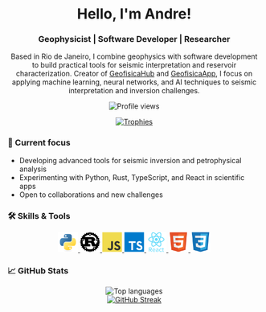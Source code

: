 <h1 align="center">Hello, I'm Andre!</h1>
<h3 align="center">Geophysicist | Software Developer | Researcher</h3>

<p align="center">
  Based in Rio de Janeiro, I combine geophysics with software development to build practical tools for seismic interpretation and reservoir characterization. Creator of <a href="https://geofisicahub.me/">GeofisicaHub</a> and <a href="https://geofisicahub.me/app">GeofisicaApp</a>, I focus on applying machine learning, neural networks, and AI techniques to seismic interpretation and inversion challenges.
</p>


<p align="center">
  <img src="https://komarev.com/ghpvc/?username=albano-a&label=Profile%20views&color=0e75b6&style=flat" alt="Profile views" />
</p>

<p align="center">
  <a href="https://github.com/ryo-ma/github-profile-trophy"><img src="https://github-profile-trophy.vercel.app/?username=albano-a&theme=darkhub&column=3" alt="Trophies" /></a>
</p>

### 🚀 Current focus  
- Developing advanced tools for seismic inversion and petrophysical analysis  
- Experimenting with Python, Rust, TypeScript, and React in scientific apps  
- Open to collaborations and new challenges  

### 🛠️ Skills & Tools  
<p align="center">  
  <a href="https://www.python.org" target="_blank" rel="noreferrer"> <img src="https://raw.githubusercontent.com/devicons/devicon/master/icons/python/python-original.svg" width="40" height="40" alt="Python"/> </a>  
  <a href="https://www.rust-lang.org" target="_blank" rel="noreferrer"> <img src="https://raw.githubusercontent.com/devicons/devicon/master/icons/rust/rust-original.svg" width="40" height="40" alt="Rust"/> </a>  
  <a href="https://developer.mozilla.org/en-US/docs/Web/JavaScript" target="_blank" rel="noreferrer"> <img src="https://raw.githubusercontent.com/devicons/devicon/master/icons/javascript/javascript-original.svg" width="40" height="40" alt="JavaScript"/> </a>  
  <a href="https://www.typescriptlang.org" target="_blank" rel="noreferrer"> <img src="https://raw.githubusercontent.com/devicons/devicon/master/icons/typescript/typescript-original.svg" width="40" height="40" alt="TypeScript"/> </a>  
  <a href="https://reactjs.org" target="_blank" rel="noreferrer"> <img src="https://raw.githubusercontent.com/devicons/devicon/master/icons/react/react-original-wordmark.svg" width="40" height="40" alt="React"/> </a>  
  <a href="https://developer.mozilla.org/en-US/docs/Web/HTML" target="_blank" rel="noreferrer"> <img src="https://raw.githubusercontent.com/devicons/devicon/master/icons/html5/html5-original.svg" width="40" height="40" alt="HTML5"/> </a>  
  <a href="https://developer.mozilla.org/en-US/docs/Web/CSS" target="_blank" rel="noreferrer"> <img src="https://raw.githubusercontent.com/devicons/devicon/master/icons/css3/css3-original.svg" width="40" height="40" alt="CSS3"/> </a>  
</p>

### 📈 GitHub Stats  
<p align="center">  
  <img src="https://github-readme-stats.vercel.app/api/top-langs/?username=albano-a&hide=jupyter%20notebook,astro,css,mdx,html,scss&theme=tokyonight&layout=donut-vertical" alt="Top languages" />  
  <br>  
  <a href="https://git.io/streak-stats"><img src="https://streak-stats.demolab.com?user=albano-a&theme=github-dark&hide_border=true&date_format=j%20M%5B%20Y%5D" alt="GitHub Streak" /></a>
</p>
